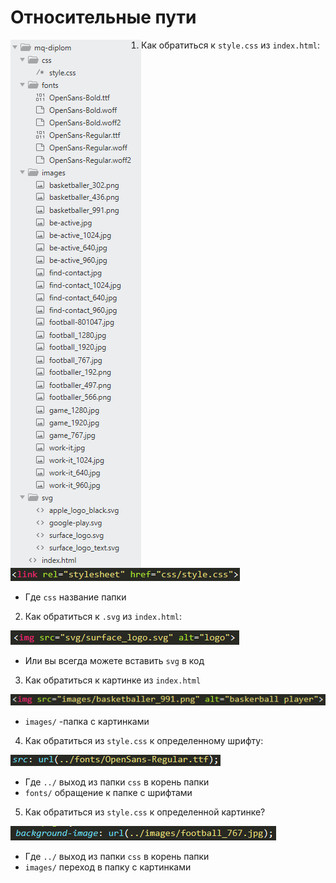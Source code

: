 # 	Относительные пути
<img align="left" src="img/1.png">

1. 	Как обратиться к `style.css` из `index.html`:

![Код для вызова css](img/2.png)
* Где `css` название папки
2. 	Как обратиться к `.svg` из `index.html`:

![Код для вызова svg](img/3.png)
* Или вы всегда можете вставить `svg` в код
3. 	Как обратиться к картинке из `index.html`

![Код вызова картинки](img/4.png)
* `images/` -папка с картинками
4.	Как обратиться из `style.css` к определенному шрифту:

![Код вызова шрифтов](img/5.png)
* Где `../` выход из папки `css` в корень папки
* `fonts/` обращение к папке с шрифтами
5. 	Как обратиться из `style.css` к определенной картинке?

![Код вызова картинки из css](img/6.png)
* Где `../` выход из папки `css` в корень папки
* `images/` переход в папку с картинками
